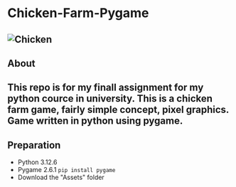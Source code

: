 # Chicken-Farm-Pygame
![Chicken](https://github.com/user-attachments/assets/941ef87d-ba01-4842-b073-2df205a73e13)
---
## About
This repo is for my finall assignment for my python cource in university. This is a chicken farm game, fairly simple concept, pixel graphics. Game written in python using pygame.
---
## Preparation 
- Python 3.12.6
- Pygame 2.6.1
  `pip install pygame`
- Download the "Assets" folder
